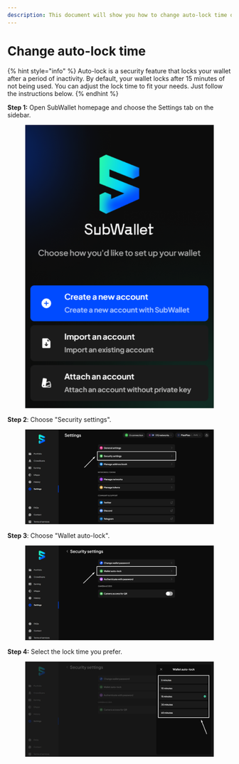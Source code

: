 ```yaml
---
description: This document will show you how to change auto-lock time on SubWallet.
---
```


# Change auto-lock time

{% hint style="info" %}
Auto-lock is a security feature that locks your wallet after a period of inactivity. By default, your wallet locks after 15 minutes of not being used. You can adjust the lock time to fit your needs. Just follow the instructions below.
{% endhint %}

**Step 1:** Open SubWallet homepage and choose the Settings tab on the sidebar.

<figure><img src="../../../.gitbook/assets/image (3).png" alt=""><figcaption></figcaption></figure>

**Step 2**: Choose "Security settings".

<figure><img src="../../../.gitbook/assets/image (4).png" alt=""><figcaption></figcaption></figure>

**Step 3**: Choose "Wallet auto-lock".

<figure><img src="../../../.gitbook/assets/image (5).png" alt=""><figcaption></figcaption></figure>

**Step 4:** Select the lock time you prefer.

<figure><img src="../../../.gitbook/assets/image (6).png" alt=""><figcaption></figcaption></figure>
